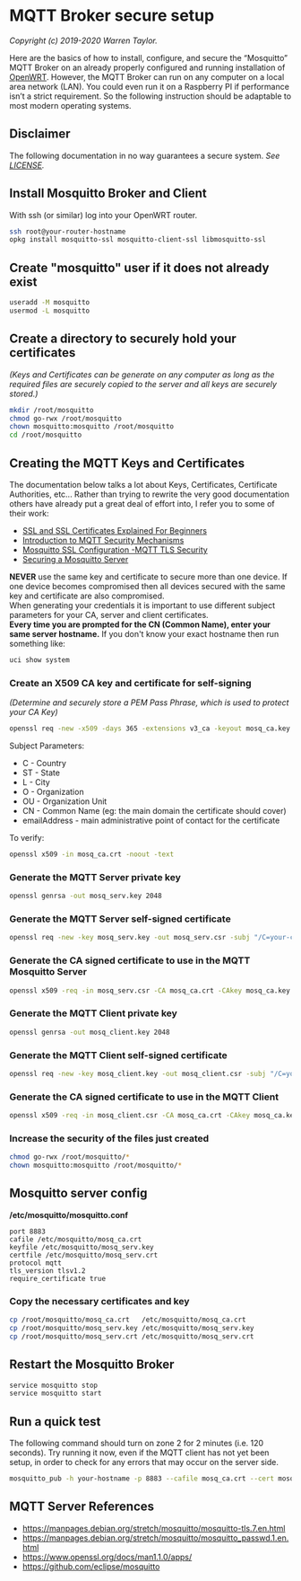 # MQTT Broker secure setup
*Copyright (c) 2019-2020 Warren Taylor.*

Here are the basics of how to install, configure, and secure the “Mosquitto” MQTT Broker on an already properly configured and running installation of [OpenWRT](https://openwrt.org/). However, the MQTT Broker can run on any computer on a local area network (LAN). You could even run it on a Raspberry PI if performance isn’t a strict requirement. So the following instruction should be adaptable to most modern operating systems.

## Disclaimer
The following documentation in no way guarantees a secure system.
*See [LICENSE](../../LICENSE).*

## Install Mosquitto Broker and Client
With ssh (or similar) log into your OpenWRT router.
```bash
ssh root@your-router-hostname
opkg install mosquitto-ssl mosquitto-client-ssl libmosquitto-ssl
```

## Create "mosquitto" user if it does not already exist
```bash
useradd -M mosquitto
usermod -L mosquitto
```

## Create a directory to securely hold your certificates
*(Keys and Certificates can be generate on any computer as long as the required files are securely copied to the server and all keys are securely stored.)*
```bash
mkdir /root/mosquitto
chmod go-rwx /root/mosquitto
chown mosquitto:mosquitto /root/mosquitto
cd /root/mosquitto
```

## Creating the MQTT Keys and Certificates
The documentation below talks a lot about Keys, Certificates, Certificate Authorities, etc...
Rather than trying to rewrite the very good documentation others have already put a great deal of effort into, I refer you to some of their work:
* [SSL and SSL Certificates Explained For Beginners](http://www.steves-internet-guide.com/ssl-certificates-explained/)
* [Introduction to MQTT Security Mechanisms](http://www.steves-internet-guide.com/mqtt-security-mechanisms/)
* [Mosquitto SSL Configuration -MQTT TLS Security](http://www.steves-internet-guide.com/mosquitto-tls/)
* [Securing a Mosquitto Server](https://dzone.com/articles/mqtt-security-securing-a-mosquitto-server)

**NEVER** use the same key and certificate to secure more than one device.
If one device becomes compromised then all devices secured with the same key and certificate are also compromised.<br>
When generating your credentials it is important to use different subject parameters for your CA, server and client certificates.<br>
**Every time you are prompted for the CN (Common Name), enter your same server hostname.**
If you don't know your exact hostname then run something like:
```bash
uci show system
```

### Create an X509 CA key and certificate for self-signing
*(Determine and securely store a PEM Pass Phrase, which is used to protect your CA Key)*
```bash
openssl req -new -x509 -days 365 -extensions v3_ca -keyout mosq_ca.key -out mosq_ca.crt -subj "/C=CA/ST=BC/L=your-city/O=ca.your-domain.com/OU=ca/CN=your-hostname/emailAddress=your@email.com"
```
Subject Parameters:
* C - Country
* ST - State
* L - City
* O - Organization
* OU - Organization Unit
* CN - Common Name (eg: the main domain the certificate should cover)
* emailAddress - main administrative point of contact for the certificate

To verify:
```bash
openssl x509 -in mosq_ca.crt -noout -text
```

### Generate the MQTT Server private key
```bash
openssl genrsa -out mosq_serv.key 2048
```
### Generate the MQTT Server self-signed certificate
```bash
openssl req -new -key mosq_serv.key -out mosq_serv.csr -subj "/C=your-country/ST=your-state/L=your-city/O=server.your-domain.com/OU=server/CN=your-hostname/emailAddress=your@email.com"
```
### Generate the CA signed certificate to use in the MQTT Mosquitto Server
```bash
openssl x509 -req -in mosq_serv.csr -CA mosq_ca.crt -CAkey mosq_ca.key -CAcreateserial -out mosq_serv.crt -days 365
```

### Generate the MQTT Client private key
```bash
openssl genrsa -out mosq_client.key 2048
```

### Generate the MQTT Client self-signed certificate
```bash
openssl req -new -key mosq_client.key -out mosq_client.csr -subj "/C=your-country/ST=your-state/L=your-city/O=client.your-domain.com/OU=client/CN=your-hostname/emailAddress=your@email.com"
```

### Generate the CA signed certificate to use in the MQTT Client
```bash
openssl x509 -req -in mosq_client.csr -CA mosq_ca.crt -CAkey mosq_ca.key -CAcreateserial -out mosq_client.crt -days 365
```

### Increase the security of the files just created
```bash
chmod go-rwx /root/mosquitto/*
chown mosquitto:mosquitto /root/mosquitto/*
```

## Mosquitto server config
**/etc/mosquitto/mosquitto.conf**
```
port 8883
cafile /etc/mosquitto/mosq_ca.crt
keyfile /etc/mosquitto/mosq_serv.key
certfile /etc/mosquitto/mosq_serv.crt
protocol mqtt
tls_version tlsv1.2
require_certificate true
```

### Copy the necessary certificates and key
```bash
cp /root/mosquitto/mosq_ca.crt   /etc/mosquitto/mosq_ca.crt
cp /root/mosquitto/mosq_serv.key /etc/mosquitto/mosq_serv.key
cp /root/mosquitto/mosq_serv.crt /etc/mosquitto/mosq_serv.crt
```

## Restart the Mosquitto Broker
```bash
service mosquitto stop
service mosquitto start
```

## Run a quick test
The following command should turn on zone 2 for 2 minutes (i.e. 120 seconds).
Try running it now, even if the MQTT client has not yet been setup, in order to check for any errors that may occur on the server side.
```bash
mosquitto_pub -h your-hostname -p 8883 --cafile mosq_ca.crt --cert mosq_serv.crt --key mosq_serv.key --debug --topic irrigation/zone/on -m "2 120"
```

## MQTT Server References
* <https://manpages.debian.org/stretch/mosquitto/mosquitto-tls.7.en.html>
* <https://manpages.debian.org/stretch/mosquitto/mosquitto_passwd.1.en.html>
* <https://www.openssl.org/docs/man1.1.0/apps/>
* <https://github.com/eclipse/mosquitto>
